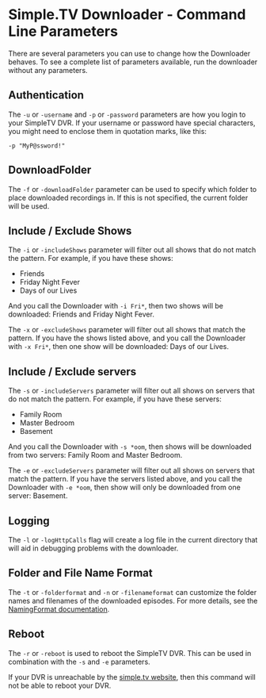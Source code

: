 # Simple.TV Downloader - Command Line Parameters

There are several parameters you can use to change how the Downloader behaves.  To see
a complete list of parameters available, run the downloader without any parameters.

## Authentication

The `-u` or `-username` and `-p` or `-password` parameters are how you login
to your SimpleTV DVR.  If your username or password have special characters,
you might need to enclose them in quotation marks, like this:

    -p "MyP@ssword!"

## DownloadFolder

The `-f` or `-downloadFolder` parameter can be used to specify which folder
to place downloaded recordings in.  If this is not specified, the current
folder will be used.

## Include / Exclude Shows

The `-i` or `-includeShows` parameter will filter out all shows that do not
match the pattern.  For example, if you have these shows:

- Friends
- Friday Night Fever
- Days of our Lives

And you call the Downloader with `-i Fri*`, then two shows will be downloaded:
Friends and Friday Night Fever.

The `-x` or `-excludeShows` parameter will filter out all shows that match
the pattern.  If you have the shows listed above, and you call the Downloader
with `-x Fri*`, then one show will be downloaded: Days of our Lives.

## Include / Exclude servers

The `-s` or `-includeServers` parameter will filter out all shows on servers that do not
match the pattern.  For example, if you have these servers:

- Family Room
- Master Bedroom
- Basement

And you call the Downloader with `-s *oom`, then shows will be downloaded
from two servers:
Family Room and Master Bedroom.

The `-e` or `-excludeServers` parameter will filter out all shows on servers that match
the pattern.  If you have the servers listed above, and you call the Downloader
with `-e *oom`, then show will only be downloaded from one server: Basement.

## Logging

The `-l` or `-logHttpCalls` flag will create a log file in the current directory
that will aid in debugging problems with the downloader.

## Folder and File Name Format

The `-t` or `-folderformat` and `-n` or `-filenameformat` can
customize the folder names and filenames of the downloaded episodes.  For more
details, see the [NamingFormat documentation](doc/NamingFormat.md).

## Reboot

The `-r` or `-reboot` is used to reboot the SimpleTV DVR.  This can be used
in combination with the `-s` and `-e` parameters.

If your DVR is unreachable by the [simple.tv website](http://my.simple.tv), then
this command will not be able to reboot your DVR.
